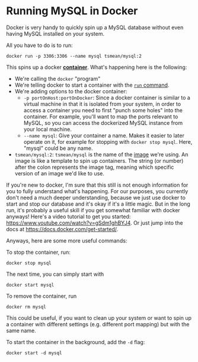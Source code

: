 # Running MySQL in Docker

Docker is very handy to quickly spin up a MySQL database without even having MySQL installed on your system.

All you have to do is to run:
```
docker run -p 3306:3306 --name mysql tsmean/mysql:2
```
This spins up a docker [**container**](https://docs.docker.com/get-started/part2/#introduction). What's happening here is the following:
- We're calling the `docker` "program"
- We're telling docker to start a container with the [`run` command](https://docs.docker.com/engine/reference/run/).
- We're adding options to the docker container:
  - `-p portOnHost:portOnDocker`: Since a docker container is similar to a virtual machine in that it is isolated from your system, in order to access a container you need to first "punch some holes" into the container. For example, you'll want to map the ports relevant to MySQL, so you can access the dockerized MySQL instance from your local machine.
  - `--name mysql`: Give your container a name. Makes it easier to later operate on it, for example for stopping with `docker stop mysql`. Here, "mysql" could be any name.
- `tsmean/mysql:2`: `tsmean/mysql` is the name of the [image](https://docs.docker.com/get-started/part2/#introduction) we're using. An image is like a template to spin up containers. The string (or number) after the colon represents the image tag, meaning which specific version of an image we'd like to use.

If you're new to docker, I'm sure that this still is not enough information for you to fully understand what's happening. For our purposes, you currently don't need a much deeper understanding, because we just use docker to start and stop our database and it's okay if it's a little magic. But in the long run, it's probably a useful skill if you get somewhat familiar with docker anyways! Here's a video tutorial to get you started: https://www.youtube.com/watch?v=gSdm1ghBYJ4. Or just jump into the docs at https://docs.docker.com/get-started/.

Anyways, here are some more useful commands:

To stop the container, run:
```
docker stop mysql
```
The next time, you can simply start with
```
docker start mysql
```

To remove the container, run
```
docker rm mysql
```
This could be useful, if you want to clean up your system or want to spin up a container with different settings (e.g. different port mapping) but with the same name.

To start the container in the background, add the `-d` flag:
```
docker start -d mysql
```
